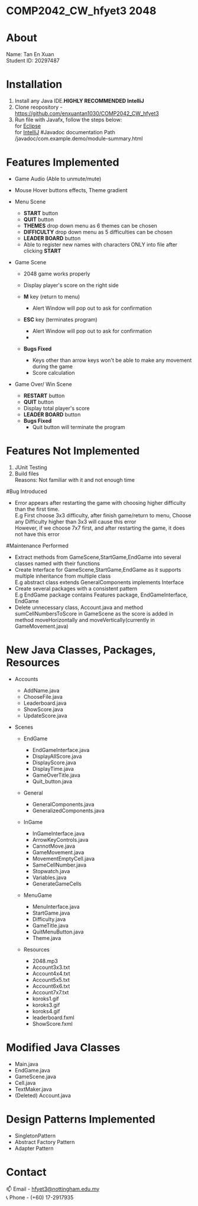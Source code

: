 # COMP2042_CW_hfyet3 2048

# About
Name: Tan En Xuan</br>
Student ID: 20297487

# Installation
1. Install any Java IDE.**HIGHLY RECOMMENDED IntelliJ**</br>
2. Clone reopository - https://github.com/enxuantan1030/COMP2042_CW_hfyet3 </br>
3. Run file with Javafx, follow the steps below:</br> for [Eclipse](https://www.javatpoint.com/javafx-with-eclipse#:~:text=We%20need%20to%20export%20the,to%20execute%20our%20java%20project.)
</br>for [IntelliJ](https://www.jetbrains.com/help/idea/javafx.html#troubleshoot)
#Javadoc documentation Path
/javadoc/com.example.demo/module-summary.html

# Features Implemented
- Game Audio (Able to unmute/mute)
- Mouse Hover buttons effects, Theme gradient
- Menu Scene
  - **START** button
  - **QUIT** button
  - **THEMES** drop down menu as 6 themes can be chosen
  - **DIFFICULTY** drop down menu as 5 difficulties can be chosen
  - **LEADER BOARD** button
  - Able to register new names with characters ONLY into file after clicking **START** 

- Game Scene
  - 2048 game works properly
  - Display player's score on the right side
  - **M** key (return to menu)
    - Alert Window will pop out to ask for confirmation
  - **ESC** key (terminates program)
    - Alert Window will pop out to ask for confirmation
    - 
  
  - **Bugs Fixed**
    - Keys other than arrow keys won't be able to make any movement during the game
    - Score calculation
    
- Game Over/ Win Scene
  - **RESTART** button
  - **QUIT** button
  - Display total player's score
  - **LEADER BOARD** button
  - **Bugs Fixed**
    - Quit button will terminate the program 

# Features Not Implemented
1. JUnit Testing
2. Build files</br>
Reasons: Not familiar with it and not enough time

#Bug Introduced
- Error appears after restarting the game with choosing higher difficulty than the first time.
  </br>E.g First choose 3x3 difficulty, after finish game/return to menu, Choose any Difficulty higher than 3x3 will cause this error
  </br>However, if we choose 7x7 first, and after restarting the game, it does not have this error

#Maintenance Performed
- Extract methods from GameScene,StartGame,EndGame into several classes named with their functions
- Create Interface for GameScene,StartGame,EndGame as it supports multiple inheritance from multiple class</br> E.g abstract class extends GeneralComponents implements Interface
- Create several packages with a consistent pattern</br>E.g EndGame package contains Features package, EndGameInterface, EndGame
- Delete unnecessary class, Account.java and method sumCellNumbersToScore in GameScene as the score is added in method moveHorizontally and moveVertically(currently in GameMovement.java)

# New Java Classes, Packages, Resources
- Accounts
  - AddName.java
  - ChooseFile.java
  - Leaderboard.java
  - ShowScore.java
  - UpdateScore.java

- Scenes
  - EndGame
    - EndGameInterface.java
    - DisplayAllScore.java
    - DisplayScore.java
    - DisplayTime.java
    - GameOverTitle.java
    - Quit_button.java
    
  - General
    - GeneralComponents.java
    - GeneralizedComponents.java
  
  - InGame
    - InGameInterface.java
    - ArrowKeyControls.java
    - CannotMove.java
    - GameMovement.java
    - MovementEmptyCell.java
    - SameCellNumber.java
    - Stopwatch.java
    - Variables.java
    - GenerateGameCells
  
  - MenuGame
    - MenuInterface.java
    - StartGame.java
    - Difficulty.java
    - GameTitle.java
    - QuitMenuButton.java
    - Theme.java
  - Resources
    - 2048.mp3
    - Account3x3.txt
    - Account4x4.txt
    - Account5x5.txt
    - Account6x6.txt
    - Account7x7.txt
    - koroks1.gif
    - koroks3.gif
    - koroks4.gif
    - leaderboard.fxml
    - ShowScore.fxml
# Modified Java Classes
- Main.java
- EndGame.java
- GameScene.java
- Cell.java
- TextMaker.java
- (Deleted) Account.java

# Design Patterns Implemented
- SingletonPattern
- Abstract Factory Pattern
- Adapter Pattern

# Contact
:mailbox: Email - hfyet3@nottingham.edu.my</br>
:telephone_receiver: Phone - (+60) 17-2917935</br>
